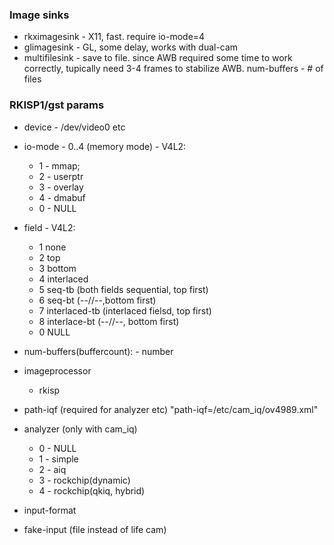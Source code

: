 

### Image sinks
 - rkximagesink - X11, fast. require io-mode=4
 - glimagesink - GL, some delay, works with dual-cam
 - multifilesink - save to file. since AWB required some time to work correctly, tupically need 3-4 frames to stabilize AWB. num-buffers - # of files

### RKISP1/gst params
 - device - /dev/video0 etc
 - io-mode - 0..4 (memory mode) - V4L2: 
	- 1 - mmap;
	- 2 - userptr
	- 3 - overlay
	- 4 - dmabuf
	- 0 - NULL
 - field - V4L2: 
	- 1 none
	- 2 top
	- 3 bottom
	- 4 interlaced
	- 5 seq-tb (both fields sequential, top first)
	- 6 seq-bt (--//--,bottom first)
	- 7 interlaced-tb (interlaced fielsd, top first)
	- 8 interlace-bt (--//--, bottom first)
	- 0 NULL
 - num-buffers(buffercount): - number

 - imageprocessor
	- rkisp
 - path-iqf (required for analyzer etc) "path-iqf=/etc/cam_iq/ov4989.xml"
	
 - analyzer (only with cam_iq)
    - 0 - NULL
    - 1 - simple
    - 2 - aiq
    - 3 - rockchip(dynamic)
    - 4 - rockchip(qkiq, hybrid)

 - input-format

 - fake-input 
    (file instead of life cam)